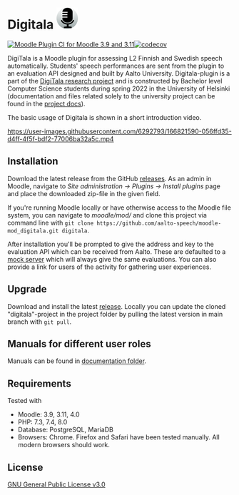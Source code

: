 # Digitala ![Digitala plugin logo](/pix/icon.svg)

[![Moodle Plugin CI for Moodle 3.9 and 3.11](https://github.com/aalto-speech/moodle-puheentunnistus/actions/workflows/ci_moodle.yml/badge.svg)](https://github.com/aalto-speech/moodle-puheentunnistus/actions/workflows/ci_moodle.yml)[![codecov](https://codecov.io/gh/aalto-speech/moodle-puheentunnistus/branch/main/graph/badge.svg?token=TC3ZZJNEQO)](https://codecov.io/gh/aalto-speech/moodle-puheentunnistus)


DigiTala is a Moodle plugin for assessing L2 Finnish and Swedish speech automatically. Students' speech performances are sent from the plugin to an evaluation API designed and built by Aalto University. Digitala-plugin is a part of the [DigiTala research project](https://www2.helsinki.fi/fi/unitube/video/3275014c-49bf-4583-befc-840128521998) and is constructed by Bachelor level Computer Science students during spring 2022 in the University of Helsinki (documentation and files related solely to the university project can be found in the [project docs](/docs/project_docs/)).

The basic usage of Digitala is shown in a short introduction video.

https://user-images.githubusercontent.com/6292793/166821590-056ffd35-d4ff-4f5f-bdf2-77006ba32a5c.mp4

## Installation

Download the latest release from the GitHub [releases](https://github.com/aalto-speech/moodle-puheentunnistus/releases). As an admin in Moodle, navigate to *Site administration -> Plugins -> Install plugins* page and place the downloaded zip-file in the given field.

If you're running Moodle locally or have otherwise access to the Moodle file system, you can navigate to *moodle/mod/* and clone this project via command line with ```git clone https://github.com/aalto-speech/moodle-mod_digitala.git digitala```.

After installation you'll be prompted to give the address and key to the evaluation API which can be received from Aalto. These are defaulted to a [mock server](./docs/manuals/localapi.md) which will always give the same evaluations. You can also provide a link for users of the activity for gathering user experiences.

## Upgrade

Download and install the latest [release](https://github.com/aalto-speech/moodle-puheentunnistus/releases). Locally you can update the cloned "digitala"-project in the project folder by pulling the latest version in main branch with ```git pull```.

## Manuals for different user roles

Manuals can be found in [documentation folder](/docs/manuals/user_roles.md).

## Requirements

Tested with
* Moodle: 3.9, 3.11, 4.0
* PHP: 7.3, 7.4, 8.0
* Database: PostgreSQL, MariaDB
* Browsers: Chrome. Firefox and Safari have been tested manually. All modern browsers should work.

## License

[GNU General Public License v3.0](/LICENSE)
